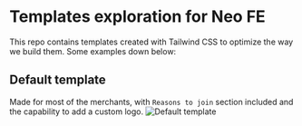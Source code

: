 # Templates exploration for Neo FE
This repo contains templates created with Tailwind CSS to optimize the way we build them.
Some examples down below:

## Default template
Made for most of the merchants, with `Reasons to join` section included and the capability to add a custom logo.
![Default template]('')